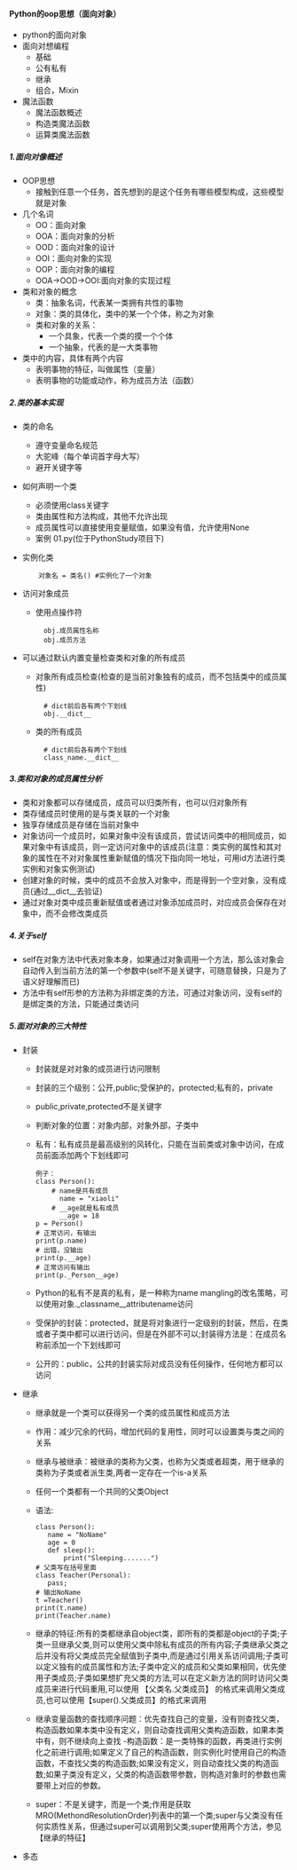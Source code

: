 #### Python的oop思想（面向对象）
- python的面向对象
- 面向对想编程
   - 基础
   - 公有私有
   - 继承
   - 组合，Mixin
- 魔法函数
   - 魔法函数概述
   - 构造类魔法函数
   - 运算类魔法函数
##### 1.面向对像概述
- OOP思想
   - 接触到任意一个任务，首先想到的是这个任务有哪些模型构成，这些模型就是对象
- 几个名词
   - OO：面向对象
   - OOA：面向对象的分析
   - OOD：面向对象的设计
   - OOI：面向对象的实现
   - OOP：面向对象的编程
   - OOA->OOD->OOI:面向对象的实现过程
- 类和对象的概念
   - 类：抽象名词，代表某一类拥有共性的事物
   - 对象：类的具体化，类中的某一个个体，称之为对象
   - 类和对象的关系：
       - 一个具象，代表一个类的摸一个个体
       - 一个抽象，代表的是一大类事物
 - 类中的内容，具体有两个内容
   - 表明事物的特征，叫做属性（变量）
   - 表明事物的功能或动作，称为成员方法（函数）
##### 2.类的基本实现
- 类的命名
   - 遵守变量命名规范
   - 大驼峰（每个单词首字母大写）
   - 避开关键字等
- 如何声明一个类
   - 必须使用class关键字
   - 类由属性和方法构成，其他不允许出现
   - 成员属性可以直接使用变量赋值，如果没有值，允许使用None
   - 案例 01.py(位于PythonStudy项目下)
- 实例化类

          对象名 = 类名() #实例化了一个对象
- 访问对象成员
   - 使用点操作符
   
           obj.成员属性名称
           obj.成员方法
- 可以通过默认内置变量检查类和对象的所有成员
   - 对象所有成员检查(检查的是当前对象独有的成员，而不包括类中的成员属性)
   
           # dict前后各有两个下划线
           obj.__dict__
   - 类的所有成员
   
           # dict前后各有两个下划线
           class_name.__dict__
           
##### 3.类和对象的成员属性分析
- 类和对象都可以存储成员，成员可以归类所有，也可以归对象所有
- 类存储成员时使用的是与类关联的一个对象
- 独享存储成员是存储在当前对象中
- 对象访问一个成员时，如果对象中没有该成员，尝试访问类中的相同成员，如果对象中有该成员，则一定访问对象中的该成员(注意：类实例的属性和其对象的属性在不对对象属性重新赋值的情况下指向同一地址，可用id方法进行类实例和对象实例测试)
- 创建对象的时候，类中的成员不会放入对象中，而是得到一个空对象，没有成员(通过__dict__去验证)
- 通过对象对类中成员重新赋值或者通过对象添加成员时，对应成员会保存在对象中，而不会修改类成员

##### 4.关于self
- self在对象方法中代表对象本身，如果通过对象调用一个方法，那么该对象会自动传入到当前方法的第一个参数中(self不是关键字，可随意替换，只是为了语义好理解而已)
- 方法中有self形参的方法称为非绑定类的方法，可通过对象访问，没有self的是绑定类的方法，只能通过类访问
##### 5.面对对象的三大特性
- 封装
  - 封装就是对对象的成员进行访问限制
  - 封装的三个级别：公开,public;受保护的，protected;私有的，private
  - public,private,protected不是关键字
  - 判断对象的位置：对象内部，对象外部，子类中
  - 私有：私有成员是最高级别的风转化，只能在当前类或对象中访问，在成员前面添加两个下划线即可
  
        例子：
        class Person():
        	# name是共有成员
              name = "xiaoli"
            # __age就是私有成员
              __age = 18
        p = Person()
        # 正常访问，有输出
        print(p.name)
        # 出错，没输出
        print(p.__age)
        # 正常访问有输出
        print(p._Person__age)
   - Python的私有不是真的私有，是一种称为name mangling的改名策略，可以使用对象._classname__attributename访问
   
   - 受保护的封装：protected，就是将对象进行一定级别的封装，然后，在类或者子类中都可以进行访问，但是在外部不可以;封装得方法是：在成员名称前添加一个下划线即可
   - 公开的：public，公共的封装实际对成员没有任何操作，任何地方都可以访问
   
- 继承
   - 继承就是一个类可以获得另一个类的成员属性和成员方法
   - 作用：减少冗余的代码，增加代码的复用性，同时可以设置类与类之间的关系
   - 继承与被继承：被继承的类称为父类，也称为父类或者超类，用于继承的类称为子类或者派生类,两者一定存在一个is-a关系
   - 任何一个类都有一个共同的父类Object
   - 语法:
   
         class Person():
         	name = "NoName"
            age = 0
            def sleep():
           		print("Sleeping.......")
         # 父类写在括号里面
         class Teacher(Personal):
         	pass;
         # 输出NoName
         t =Teacher()
         print(t.name)
         print(Teacher.name)
   - 继承的特征:所有的类都继承自object类，即所有的类都是object的子类;子类一旦继承父类,则可以使用父类中除私有成员的所有内容;子类继承父类之后并没有将父类成员完全赋值到子类中,而是通过引用关系访问调用;子类可以定义独有的成员属性和方法;子类中定义的成员和父类如果相同，优先使用子类成员;子类如果想扩充父类的方法,可以在定义新方法的同时访问父类成员来进行代码重用,可以使用   【父类名.父类成员】 的格式来调用父类成员,也可以使用【super().父类成员】的格式来调用
   - 继承变量函数的查找顺序问题：优先查找自己的变量，没有则查找父类，构造函数如果本类中没有定义，则自动查找调用父类构造函数，如果本类中有，则不继续向上查找
   -构造函数：是一类特殊的函数，再类进行实例化之前进行调用;如果定义了自己的构造函数，则实例化时使用自己的构造函数，不查找父类的构造函数;如果没有定义，则自动查找父类的构造函数;如果子类没有定义，父类的构造函数带参数，则构造对象时的参数也需要带上对应的参数。
   - super：不是关键字，而是一个类;作用是获取MRO(MethondResolutionOrder)列表中的第一个类;super与父类没有任何实质性关系，但通过super可以调用到父类;super使用两个方法，参见 【继承的特征】
         	
- 多态
           
           